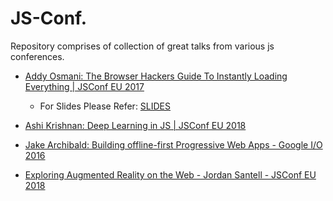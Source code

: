 # JS-Conf.
Repository comprises of collection of great talks from various js conferences.

* [Addy Osmani: The Browser Hackers Guide To Instantly Loading Everything | JSConf EU 2017](https://www.youtube.com/watch?v=7vUs5yOuv-o)
  * For Slides Please Refer: [SLIDES](https://speakerd.s3.amazonaws.com/presentations/fbf291d6889542fc93fb540881a0a4d3/fluent-browser-hacker-speakerdeck-4.pdf)

* [Ashi Krishnan: Deep Learning in JS | JSConf EU 2018](https://youtu.be/SV-cgdobtTA)

* [Jake Archibald: Building offline-first Progressive Web Apps - Google I/O 2016](https://www.youtube.com/watch?v=cmGr0RszHc8)

* [Exploring Augmented Reality on the Web - Jordan Santell - JSConf EU 2018](https://www.youtube.com/watch?v=bqmT0_w6_qc)
